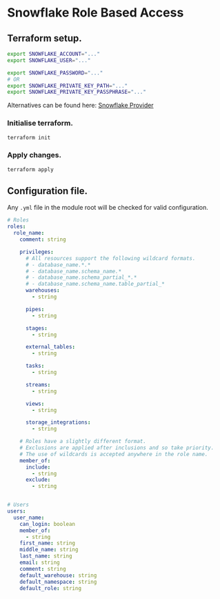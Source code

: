 # Snowflake Role Based Access

## Terraform setup.

```bash
export SNOWFLAKE_ACCOUNT="..."
export SNOWFLAKE_USER="..."

export SNOWFLAKE_PASSWORD="..."
# OR
export SNOWFLAKE_PRIVATE_KEY_PATH="..."
export SNOWFLAKE_PRIVATE_KEY_PASSPHRASE="..."
```

Alternatives can be found
here: [Snowflake Provider](https://registry.terraform.io/providers/Snowflake-Labs/snowflake/latest/docs)

### Initialise terraform.
```bash
terraform init
```

### Apply changes.
```bash
terraform apply
```

## Configuration file.
Any `.yml` file in the module root will be checked for valid configuration.
```yaml
# Roles
roles:
  role_name:
    comment: string

    privileges:
      # All resources support the following wildcard formats.
      # - database_name.*.*
      # - database_name.schema_name.*
      # - database_name.schema_partial_*.*
      # - database_name.schema_name.table_partial_*
      warehouses:
        - string

      pipes:
        - string

      stages:
        - string

      external_tables:
        - string

      tasks:
        - string

      streams:
        - string

      views:
        - string

      storage_integrations:
        - string

    # Roles have a slightly different format.
    # Exclusions are applied after inclusions and so take priority.
    # The use of wildcards is accepted anywhere in the role name.
    member_of:
      include:
        - string
      exclude:
        - string


# Users
users:
  user_name:
    can_login: boolean
    member_of:
      - string
    first_name: string
    middle_name: string
    last_name: string
    email: string
    comment: string
    default_warehouse: string
    default_namespace: string
    default_role: string
```